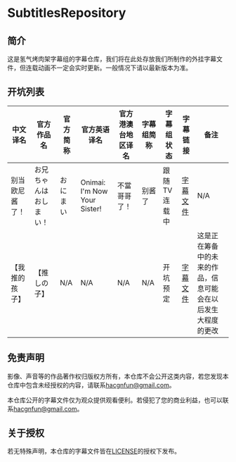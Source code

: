 # SubtitlesRepository

## 简介

这是氢气烤肉架字幕组的字幕仓库，我们将在此处存放我们所制作的外挂字幕文件，但连载动画不一定会实时更新。一般情况下请以最新版本为准。

## 开坑列表

| 中文译名 | 官方作品名 | 官方简称 | 官方英语译名 | 官方港澳台地区译名 | 字幕组简称 | 字幕组状态 | 字幕链接 | 备注 |
| ------- | ----------| -------- | ---------- | ----------------- | --------- | --------- | -------- | --- |
| 别当欧尼酱了！ | お兄ちゃんはおしまい！ | おにまい | Onimai: I'm Now Your Sister! | 不當哥哥了！ | 别酱了 | 跟随TV连载中 | [字幕文件](Subtitles\202301\お兄ちゃんはおしまい！) | N/A |
| 【我推的孩子】 | 【推しの子】 | N/A | N/A | N/A | N/A | 开坑预定 | [字幕文件](#) | 这是正在筹备中的未来的作品，信息可能会在以后发生大程度的更改 |

## 免责声明

影像、声音等的作品著作权归版权方所有，本仓库不会公开这类内容，若您发现本仓库中包含未经授权的内容，请联系[hacgnfun@gmail.com](mailto:hacgnfun@gmail.com)。

本仓库公开的字幕文件仅为观众提供观看便利。若侵犯了您的商业利益，也可以联系[hacgnfun@gmail.com](mailto:hacgnfun@gmail.com)。

## 关于授权

若无特殊声明，本仓库的字幕文件皆在[LICENSE](LICENSE.md)的授权下发布。
